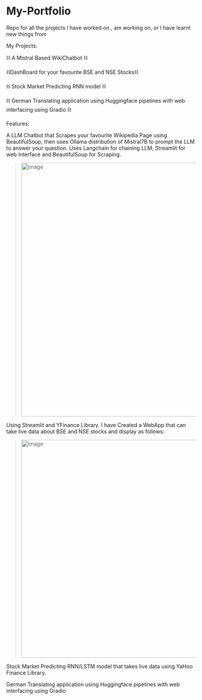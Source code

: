 # My-Portfolio
Repo for all the projects I have worked on , am working on, or I have learnt new things from

My Projects:


⛓️ A Mistral Based WikiChatbot ⛓️ 
>
⛓️DashBoard for your favourite BSE and NSE Stocks⛓️
>
⛓️ Stock Market Predicting RNN model ⛓️
>
⛓️ German Translating application using Huggingface pipelines with web interfacing using Gradio ⛓️





Features:


A LLM Chatbot that Scrapes your favourite Wikipedia Page using BeautifulSoup, then uses Ollama distribution of Mistral7B to prompt the LLM to answer your question. Uses Langchain for chaining LLM, Streamlit for web Interface and BeautifulSoup for Scraping.

><img width="675" alt="image" src="https://github.com/Atharva2099/My-Portfolio/assets/93972767/6990a5b6-db53-44ee-8c09-ee3ad2affd34">

Using Streamlit and YFinance Library. I have Created a WebApp that can take live data about BSE and NSE stocks and display as follows:


><img width="580" alt="image" src="https://github.com/Atharva2099/My-Portfolio/assets/93972767/e11c80bd-17c5-4b19-b5db-dacdb42cbbce">

Stock Market Predicting RNN/LSTM model that takes live data using YaHoo Finance Library.
>
German Translating application using Huggingface pipelines with web interfacing using Gradio 





